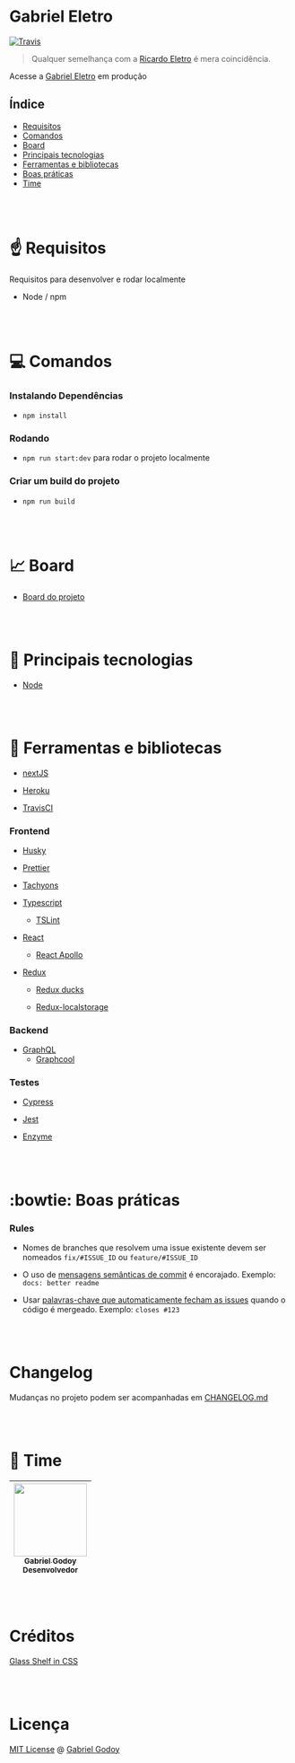 # Gabriel Eletro

[![Travis](https://img.shields.io/travis/gabrielgodoy/gabriel-eletro.svg)]()

> Qualquer semelhança com a [Ricardo Eletro](http://ricardoeletro.com.br/) é mera coincidência. 

Acesse a [Gabriel Eletro](https://gabriel-eletro.herokuapp.com/) em produção

## Índice

* [Requisitos](#point_up-requisitos)
* [Comandos](#computer-comandos)
* [Board](#chart_with_upwards_trend-board)
* [Principais tecnologias](#rocket-principais-tecnologias)
* [Ferramentas e bibliotecas](#satellite-ferramentas-e-bibliotecas)
* [Boas práticas](#bowtie-boas-pr%C3%A1ticas)
* [Time](#fist_oncoming-time)

<br />
<br />

# :point_up: Requisitos

Requisitos para desenvolver e rodar localmente

- Node / npm

<br />
<br />

# :computer: Comandos

### Instalando Dependências
- `npm install`

### Rodando

- `npm run start:dev` para rodar o projeto localmente

### Criar um build do projeto

- `npm run build`

<br />
<br />

# :chart_with_upwards_trend: Board

- [Board do projeto](https://github.com/gabrielgodoy/gabriel-eletro/projects/1)

<br />
<br />

# :rocket: Principais tecnologias

- [Node](https://github.com/nodejs/node)

<br />
<br />

# :satellite: Ferramentas e bibliotecas

- [nextJS](https://github.com/zeit/next.js/)

- [Heroku](https://www.heroku.com/)

- [TravisCI](https://github.com/travis-ci/travis-ci)



### Frontend

- [Husky](https://github.com/typicode/husky)

- [Prettier](https://github.com/prettier/prettier)

- [Tachyons](https://github.com/tachyons-css/tachyons)

- [Typescript](https://github.com/Microsoft/TypeScript)
  - [TSLint](https://github.com/palantir/tslint)

- [React](https://github.com/facebook/react)
  - [React Apollo](https://github.com/apollographql/react-apollo)

- [Redux](https://github.com/reactjs/redux)
  - [Redux ducks](https://github.com/erikras/ducks-modular-redux)

  - [Redux-localstorage](https://github.com/elgerlambert/redux-localstorage)


### Backend
- [GraphQL](https://github.com/facebook/graphql)
  - [Graphcool](https://github.com/graphcool)


### Testes
- [Cypress](https://www.cypress.io/)

- [Jest](https://github.com/facebook/jest)

- [Enzyme](https://github.com/airbnb/enzyme)

<br />
<br />

# :bowtie: Boas práticas

### Rules
- Nomes de branches que resolvem uma issue existente devem ser nomeados `fix/#ISSUE_ID` ou `feature/#ISSUE_ID`

- O uso de [mensagens semânticas de commit](https://seesparkbox.com/foundry/semantic_commit_messages) é encorajado. Exemplo: `docs: better readme`

- Usar [palavras-chave que automaticamente fecham as issues](https://help.github.com/articles/closing-issues-using-keywords/) quando o código é mergeado. Exemplo: `closes #123`

<br />
<br />

# Changelog

Mudanças no projeto podem ser acompanhadas em [CHANGELOG.md](https://github.com/gabrielgodoy/gabriel-eletro/blob/master/CHANGELOG.md)

<br />
<br />

# :fist_oncoming: Time

<!-- markdownlint-disable MD033 -->

| [<img src="https://github.com/gabrielgodoy.png" width="130px;"/><br /><sub>Gabriel Godoy</sub>](https://github.com/gabrielgodoy)<br /> <sub>Desenvolvedor</sub> |
| :---: |

<br />
<br />

# Créditos

[Glass Shelf in CSS](https://codepen.io/jtholloran/pen/KyvHb)

<br />
<br />

# Licença

[MIT License](https://gabrielgodoy.mit-license.org/license.html) @ [Gabriel Godoy](https://github.com/gabrielgodoy)

